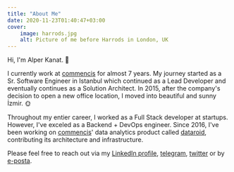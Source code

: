 ```yaml
---
title: "About Me"
date: 2020-11-23T01:40:47+03:00
cover:
    image: harrods.jpg
    alt: Picture of me before Harrods in London, UK
---
```


Hi, I'm Alper Kanat. 👋

I currently work at [commencis](https://www.commencis.com/) for almost 7 years. My journey started as a Sr. Software
Engineer in Istanbul which continued as a Lead Developer and eventually continues as a Solution Architect. In 2015,
after the company's decision to open a new office location, I moved into beautiful and sunny İzmir. 🌞

Throughout my entier career, I worked as a Full Stack developer at startups. However, I've exceled as a Backend + DevOps
engineer. Since 2016, I've been working on [commencis](https://www.commencis.com/)' data analytics product called
[dataroid](https://www.dataroid.com/), contributing its architecture and infrastructure.

Please feel free to reach out via my [LinkedIn profile](https://www.linkedin.com/in/tunix/), 
[telegram](https://t.me/alperkanat), [twitter](https://twitter.com/tunix) or by [e-posta](mailto:me@alperkan.at).
